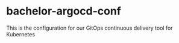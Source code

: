 # bachelor-argocd-conf
This is the configuration for our GitOps continuous delivery tool for Kubernetes
